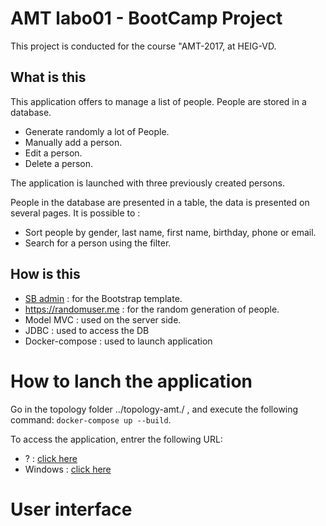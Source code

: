 # AMT labo01 - BootCamp Project

This project is conducted for the course "AMT-2017, at HEIG-VD.

## What is this
This application offers to manage a list of people. People are stored in a database.

* Generate randomly a lot of People.
* Manually add a person.
* Edit a person.
* Delete a person.

The application is launched with three previously created persons. 

People in the database are presented in a table, the data is presented on several pages. It is possible to :
* Sort people by gender, last name, first name, birthday, phone or email. 
* Search for a person using the filter.

## How is this
  * <a href="https://startbootstrap.com/template-overviews/sb-admin/">SB admin</a> : for the Bootstrap template.
  * <a href="https://randomuser.me/api/?inc=gender,name,dob,email,phone&results=">https://randomuser.me</a> : for the random
 generation of people.
  * Model MVC : used on the server side.
  * JDBC : used to access the DB
  * Docker-compose : used to launch application
  
# How to lanch the application
Go in the topology folder ../topology-amt./ , and execute the following command: ```docker-compose up --build```.

To access the application, entrer the following URL: 
* ?  : <a href="http://localhost:9090/AMTPeopleManager-1.0-SNAPSHOT/people-list">click here</a>
* Windows : <a href="http://192.168.99.100:9190/AMTPeopleManager-1.0-SNAPSHOT/people-list">click here</a>

# User interface


